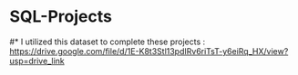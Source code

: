 # SQL-Projects








#* I utilized this dataset to complete these projects : https://drive.google.com/file/d/1E-K8t3Stl13pdIRv6riTsT-y6eiRq_HX/view?usp=drive_link

